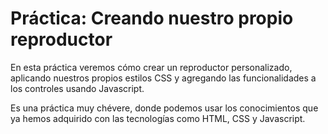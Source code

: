 # Práctica: Creando nuestro propio reproductor

En esta práctica veremos cómo crear un reproductor personalizado, aplicando nuestros propios estilos CSS y agregando las funcionalidades a los controles usando Javascript. 

Es una práctica muy chévere, donde podemos usar los conocimientos que ya hemos adquirido con las tecnologías como HTML, CSS y Javascript.